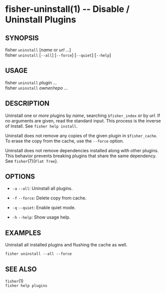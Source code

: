 fisher-uninstall(1) -- Disable / Uninstall Plugins
==================================================

## SYNOPSIS

fisher `uninstall` [*name* or *url* ...] <br>
fisher `uninstall` [`--all`] [`--force`] [`--quiet`] [`--help`] <br>

## USAGE

fisher `uninstall` *plugin* ...<br>
fisher `uninstall` *owner/repo* ...<br>

## DESCRIPTION

Uninstall one or *more* plugins by *name*, searching `$fisher_index` or by *url*. If no arguments are given, read the standard input. This process is the inverse of Install. See `fisher help install`.

Uninstall does not remove any copies of the given plugin in `$fisher_cache`. To erase the copy from the cache, use the `--force` option.

Uninstall does not remove dependencies installed along with other plugins. This behavior prevents breaking plugins that share the same dependency. See `fisher`(7){`Flat Tree`}.

## OPTIONS

* `-a` `--all`:
    Uninstall all plugins.

* `-f` `--force`:
    Delete copy from cache.

* `-q` `--quiet`:
    Enable quiet mode.

* `-h` `--help`:
    Show usage help.


## EXAMPLES

Uninstall all installed plugins and flushing the cache as well.

```
fisher uninstall --all --force
```

## SEE ALSO

`fisher`(1)<br>
`fisher help plugins`<br>
